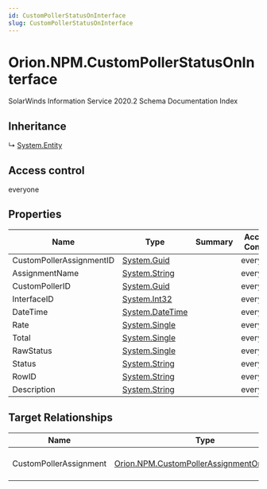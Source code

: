 ```yaml
---
id: CustomPollerStatusOnInterface
slug: CustomPollerStatusOnInterface
---
```


# Orion.NPM.CustomPollerStatusOnInterface

SolarWinds Information Service 2020.2 Schema Documentation Index

## Inheritance

↳ [System.Entity](./../System/Entity)

## Access control

everyone

## Properties

| Name | Type | Summary | Access Control |
| ------ | ------ | ------ | ------ |
| CustomPollerAssignmentID | [System.Guid](https://docs.microsoft.com/en-us/dotnet/api/system.guid) |  | everyone |
| AssignmentName | [System.String](https://docs.microsoft.com/en-us/dotnet/api/system.string) |  | everyone |
| CustomPollerID | [System.Guid](https://docs.microsoft.com/en-us/dotnet/api/system.guid) |  | everyone |
| InterfaceID | [System.Int32](https://docs.microsoft.com/en-us/dotnet/api/system.int32) |  | everyone |
| DateTime | [System.DateTime](https://docs.microsoft.com/en-us/dotnet/api/system.datetime) |  | everyone |
| Rate | [System.Single](https://docs.microsoft.com/en-us/dotnet/api/system.single) |  | everyone |
| Total | [System.Single](https://docs.microsoft.com/en-us/dotnet/api/system.single) |  | everyone |
| RawStatus | [System.Single](https://docs.microsoft.com/en-us/dotnet/api/system.single) |  | everyone |
| Status | [System.String](https://docs.microsoft.com/en-us/dotnet/api/system.string) |  | everyone |
| RowID | [System.String](https://docs.microsoft.com/en-us/dotnet/api/system.string) |  | everyone |
| Description | [System.String](https://docs.microsoft.com/en-us/dotnet/api/system.string) |  | everyone |

## Target Relationships

| Name | Type | Notes |
| ------ | ------ | ------ |
| CustomPollerAssignment | [Orion.NPM.CustomPollerAssignmentOnInterface](./../Orion.NPM/CustomPollerAssignmentOnInterface) | Defined by relationship Orion.CustomPollerAssignmentOnInterfaceHostsCustomPollerStatusOnInterface (System.Hosting) |

